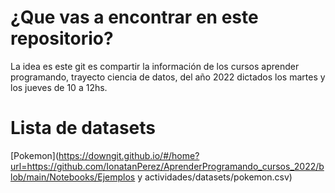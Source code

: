 # ¿Que vas a encontrar en este repositorio?

La idea es este git es compartir la información de los cursos aprender programando, trayecto ciencia de datos, del año 2022 dictados los martes y los jueves de 10 a 12hs.


# Lista de datasets

[Pokemon](https://downgit.github.io/#/home?url=https://github.com/IonatanPerez/AprenderProgramando_cursos_2022/blob/main/Notebooks/Ejemplos y actividades/datasets/pokemon.csv)
